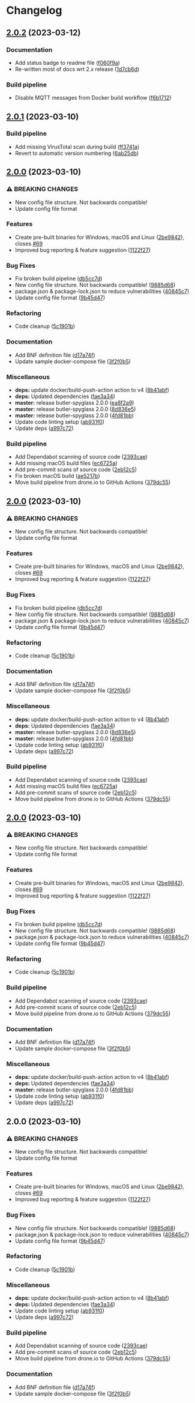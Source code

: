 # Changelog

## [2.0.2](https://github.com/ptarmiganlabs/butler-spyglass/compare/butler-spyglass-v2.0.1...butler-spyglass-v2.0.2) (2023-03-12)


### Documentation

* Add status badge to readme file ([f060f9a](https://github.com/ptarmiganlabs/butler-spyglass/commit/f060f9a4a71a8e6be4eec67fcaef9c8b39ea1337))
* Re-written most of docs wrt 2.x release ([1d7cb6d](https://github.com/ptarmiganlabs/butler-spyglass/commit/1d7cb6d353c6fc8ebc7a47d05c0e63080a094ef3))


### Build pipeline

* Disable MQTT messages from Docker build workflow ([f6b1712](https://github.com/ptarmiganlabs/butler-spyglass/commit/f6b17123b08e1566c20c2149add37fa2fe4954a8))

## [2.0.1](https://github.com/ptarmiganlabs/butler-spyglass/compare/butler-spyglass-v2.0.0...butler-spyglass-v2.0.1) (2023-03-10)


### Build pipeline

* Add missing VirusTotal scan during build ([ff3741a](https://github.com/ptarmiganlabs/butler-spyglass/commit/ff3741aea7a55e0182e7db822b069d19a77fb74d))
* Revert to automatic version numbering ([6ab25db](https://github.com/ptarmiganlabs/butler-spyglass/commit/6ab25db8304022cebd728987f29fae6e96d27507))

## [2.0.0](https://github.com/ptarmiganlabs/butler-spyglass/compare/butler-spyglass-v2.0.0...butler-spyglass-v2.0.0) (2023-03-10)


### ⚠ BREAKING CHANGES

* New config file structure. Not backwards compatible!
* Update config file format

### Features

* Create pre-built binaries for Windows, macOS and Linux ([2be9842](https://github.com/ptarmiganlabs/butler-spyglass/commit/2be9842aa160a5f68c988e316d91bfc26bbc8f1b)), closes [#69](https://github.com/ptarmiganlabs/butler-spyglass/issues/69)
* Improved bug reporting & feature suggestion ([1122f27](https://github.com/ptarmiganlabs/butler-spyglass/commit/1122f27084e4504e23a8f512ce87db0fa977dd8c))


### Bug Fixes

* Fix broken build pipeline ([db5cc7d](https://github.com/ptarmiganlabs/butler-spyglass/commit/db5cc7d17a8ca62a2a1693a6be2384ab16e3a122))
* New config file structure. Not backwards compatible! ([9885d68](https://github.com/ptarmiganlabs/butler-spyglass/commit/9885d68e19eb027bc74976e93e0cd22cdf22eabe))
* package.json & package-lock.json to reduce vulnerabilities ([40845c7](https://github.com/ptarmiganlabs/butler-spyglass/commit/40845c7881813c7c69d8425564b1e8041a5c6d6b))
* Update config file format ([9b45d47](https://github.com/ptarmiganlabs/butler-spyglass/commit/9b45d47b53ef54f4e20738d5075bad7aeee872ae))


### Refactoring

* Code cleanup ([5c1901b](https://github.com/ptarmiganlabs/butler-spyglass/commit/5c1901b9e20fd0312adef0cd66d76f74f7d439ad))


### Documentation

* Add BNF definition file ([d17a74f](https://github.com/ptarmiganlabs/butler-spyglass/commit/d17a74fae155b4a00cc721879df1b5288591b358))
* Update sample docker-compose file ([3f2f0b5](https://github.com/ptarmiganlabs/butler-spyglass/commit/3f2f0b57ada55bcd7f069a444cccb4efea935cec))


### Miscellaneous

* **deps:** update docker/build-push-action action to v4 ([8b41abf](https://github.com/ptarmiganlabs/butler-spyglass/commit/8b41abf113ff365bea3f7f83677596806737f538))
* **deps:** Updated dependencies ([fae3a34](https://github.com/ptarmiganlabs/butler-spyglass/commit/fae3a34b4010edace7d20eddaaca3d26f76316c0))
* **master:** release butler-spyglass 2.0.0 ([ea8f2a9](https://github.com/ptarmiganlabs/butler-spyglass/commit/ea8f2a9af2ef68751ffb63acc65bc7f76e34ad97))
* **master:** release butler-spyglass 2.0.0 ([8d836e5](https://github.com/ptarmiganlabs/butler-spyglass/commit/8d836e59967ad582900709544106d64cb3e702b6))
* **master:** release butler-spyglass 2.0.0 ([4fd81bb](https://github.com/ptarmiganlabs/butler-spyglass/commit/4fd81bbe837ba1c9c0ebff6c52e2b922c149838d))
* Update code linting setup ([ab931f0](https://github.com/ptarmiganlabs/butler-spyglass/commit/ab931f0d96cfef8b4edd2ec59f556afae4ced15e))
* Update deps ([a997c72](https://github.com/ptarmiganlabs/butler-spyglass/commit/a997c7258ebb349de7723fd56c653ded4d78126f))


### Build pipeline

* Add Dependabot scanning of source code ([2393cae](https://github.com/ptarmiganlabs/butler-spyglass/commit/2393caeec39df6983ab22d4dad3f4b566691091c))
* Add missing macOS build files ([ec6725a](https://github.com/ptarmiganlabs/butler-spyglass/commit/ec6725aa76270b32ecae06b74c7eb250f7b970d3))
* Add pre-commit scans of source code ([2eb12c5](https://github.com/ptarmiganlabs/butler-spyglass/commit/2eb12c536d9b27710be1d7634137965290a1697c))
* Fix broken macOS build ([ae5217b](https://github.com/ptarmiganlabs/butler-spyglass/commit/ae5217b95d6881eafbd4aa4c7faf4bc6da990557))
* Move build pipeline from drone.io to GitHub Actions ([379dc55](https://github.com/ptarmiganlabs/butler-spyglass/commit/379dc55fa2c464c666db29a03d52f6bcb9f45891))

## [2.0.0](https://github.com/ptarmiganlabs/butler-spyglass/compare/butler-spyglass-v2.0.0...butler-spyglass-v2.0.0) (2023-03-10)


### ⚠ BREAKING CHANGES

* New config file structure. Not backwards compatible!
* Update config file format

### Features

* Create pre-built binaries for Windows, macOS and Linux ([2be9842](https://github.com/ptarmiganlabs/butler-spyglass/commit/2be9842aa160a5f68c988e316d91bfc26bbc8f1b)), closes [#69](https://github.com/ptarmiganlabs/butler-spyglass/issues/69)
* Improved bug reporting & feature suggestion ([1122f27](https://github.com/ptarmiganlabs/butler-spyglass/commit/1122f27084e4504e23a8f512ce87db0fa977dd8c))


### Bug Fixes

* Fix broken build pipeline ([db5cc7d](https://github.com/ptarmiganlabs/butler-spyglass/commit/db5cc7d17a8ca62a2a1693a6be2384ab16e3a122))
* New config file structure. Not backwards compatible! ([9885d68](https://github.com/ptarmiganlabs/butler-spyglass/commit/9885d68e19eb027bc74976e93e0cd22cdf22eabe))
* package.json & package-lock.json to reduce vulnerabilities ([40845c7](https://github.com/ptarmiganlabs/butler-spyglass/commit/40845c7881813c7c69d8425564b1e8041a5c6d6b))
* Update config file format ([9b45d47](https://github.com/ptarmiganlabs/butler-spyglass/commit/9b45d47b53ef54f4e20738d5075bad7aeee872ae))


### Refactoring

* Code cleanup ([5c1901b](https://github.com/ptarmiganlabs/butler-spyglass/commit/5c1901b9e20fd0312adef0cd66d76f74f7d439ad))


### Documentation

* Add BNF definition file ([d17a74f](https://github.com/ptarmiganlabs/butler-spyglass/commit/d17a74fae155b4a00cc721879df1b5288591b358))
* Update sample docker-compose file ([3f2f0b5](https://github.com/ptarmiganlabs/butler-spyglass/commit/3f2f0b57ada55bcd7f069a444cccb4efea935cec))


### Miscellaneous

* **deps:** update docker/build-push-action action to v4 ([8b41abf](https://github.com/ptarmiganlabs/butler-spyglass/commit/8b41abf113ff365bea3f7f83677596806737f538))
* **deps:** Updated dependencies ([fae3a34](https://github.com/ptarmiganlabs/butler-spyglass/commit/fae3a34b4010edace7d20eddaaca3d26f76316c0))
* **master:** release butler-spyglass 2.0.0 ([8d836e5](https://github.com/ptarmiganlabs/butler-spyglass/commit/8d836e59967ad582900709544106d64cb3e702b6))
* **master:** release butler-spyglass 2.0.0 ([4fd81bb](https://github.com/ptarmiganlabs/butler-spyglass/commit/4fd81bbe837ba1c9c0ebff6c52e2b922c149838d))
* Update code linting setup ([ab931f0](https://github.com/ptarmiganlabs/butler-spyglass/commit/ab931f0d96cfef8b4edd2ec59f556afae4ced15e))
* Update deps ([a997c72](https://github.com/ptarmiganlabs/butler-spyglass/commit/a997c7258ebb349de7723fd56c653ded4d78126f))


### Build pipeline

* Add Dependabot scanning of source code ([2393cae](https://github.com/ptarmiganlabs/butler-spyglass/commit/2393caeec39df6983ab22d4dad3f4b566691091c))
* Add missing macOS build files ([ec6725a](https://github.com/ptarmiganlabs/butler-spyglass/commit/ec6725aa76270b32ecae06b74c7eb250f7b970d3))
* Add pre-commit scans of source code ([2eb12c5](https://github.com/ptarmiganlabs/butler-spyglass/commit/2eb12c536d9b27710be1d7634137965290a1697c))
* Move build pipeline from drone.io to GitHub Actions ([379dc55](https://github.com/ptarmiganlabs/butler-spyglass/commit/379dc55fa2c464c666db29a03d52f6bcb9f45891))

## [2.0.0](https://github.com/ptarmiganlabs/butler-spyglass/compare/butler-spyglass-v2.0.0...butler-spyglass-v2.0.0) (2023-03-10)


### ⚠ BREAKING CHANGES

* New config file structure. Not backwards compatible!
* Update config file format

### Features

* Create pre-built binaries for Windows, macOS and Linux ([2be9842](https://github.com/ptarmiganlabs/butler-spyglass/commit/2be9842aa160a5f68c988e316d91bfc26bbc8f1b)), closes [#69](https://github.com/ptarmiganlabs/butler-spyglass/issues/69)
* Improved bug reporting & feature suggestion ([1122f27](https://github.com/ptarmiganlabs/butler-spyglass/commit/1122f27084e4504e23a8f512ce87db0fa977dd8c))


### Bug Fixes

* Fix broken build pipeline ([db5cc7d](https://github.com/ptarmiganlabs/butler-spyglass/commit/db5cc7d17a8ca62a2a1693a6be2384ab16e3a122))
* New config file structure. Not backwards compatible! ([9885d68](https://github.com/ptarmiganlabs/butler-spyglass/commit/9885d68e19eb027bc74976e93e0cd22cdf22eabe))
* package.json & package-lock.json to reduce vulnerabilities ([40845c7](https://github.com/ptarmiganlabs/butler-spyglass/commit/40845c7881813c7c69d8425564b1e8041a5c6d6b))
* Update config file format ([9b45d47](https://github.com/ptarmiganlabs/butler-spyglass/commit/9b45d47b53ef54f4e20738d5075bad7aeee872ae))


### Refactoring

* Code cleanup ([5c1901b](https://github.com/ptarmiganlabs/butler-spyglass/commit/5c1901b9e20fd0312adef0cd66d76f74f7d439ad))


### Build pipeline

* Add Dependabot scanning of source code ([2393cae](https://github.com/ptarmiganlabs/butler-spyglass/commit/2393caeec39df6983ab22d4dad3f4b566691091c))
* Add pre-commit scans of source code ([2eb12c5](https://github.com/ptarmiganlabs/butler-spyglass/commit/2eb12c536d9b27710be1d7634137965290a1697c))
* Move build pipeline from drone.io to GitHub Actions ([379dc55](https://github.com/ptarmiganlabs/butler-spyglass/commit/379dc55fa2c464c666db29a03d52f6bcb9f45891))


### Documentation

* Add BNF definition file ([d17a74f](https://github.com/ptarmiganlabs/butler-spyglass/commit/d17a74fae155b4a00cc721879df1b5288591b358))
* Update sample docker-compose file ([3f2f0b5](https://github.com/ptarmiganlabs/butler-spyglass/commit/3f2f0b57ada55bcd7f069a444cccb4efea935cec))


### Miscellaneous

* **deps:** update docker/build-push-action action to v4 ([8b41abf](https://github.com/ptarmiganlabs/butler-spyglass/commit/8b41abf113ff365bea3f7f83677596806737f538))
* **deps:** Updated dependencies ([fae3a34](https://github.com/ptarmiganlabs/butler-spyglass/commit/fae3a34b4010edace7d20eddaaca3d26f76316c0))
* **master:** release butler-spyglass 2.0.0 ([4fd81bb](https://github.com/ptarmiganlabs/butler-spyglass/commit/4fd81bbe837ba1c9c0ebff6c52e2b922c149838d))
* Update code linting setup ([ab931f0](https://github.com/ptarmiganlabs/butler-spyglass/commit/ab931f0d96cfef8b4edd2ec59f556afae4ced15e))
* Update deps ([a997c72](https://github.com/ptarmiganlabs/butler-spyglass/commit/a997c7258ebb349de7723fd56c653ded4d78126f))

## 2.0.0 (2023-03-10)


### ⚠ BREAKING CHANGES

* New config file structure. Not backwards compatible!
* Update config file format

### Features

* Create pre-built binaries for Windows, macOS and Linux ([2be9842](https://github.com/ptarmiganlabs/butler-spyglass/commit/2be9842aa160a5f68c988e316d91bfc26bbc8f1b)), closes [#69](https://github.com/ptarmiganlabs/butler-spyglass/issues/69)
* Improved bug reporting & feature suggestion ([1122f27](https://github.com/ptarmiganlabs/butler-spyglass/commit/1122f27084e4504e23a8f512ce87db0fa977dd8c))


### Bug Fixes

* New config file structure. Not backwards compatible! ([9885d68](https://github.com/ptarmiganlabs/butler-spyglass/commit/9885d68e19eb027bc74976e93e0cd22cdf22eabe))
* package.json & package-lock.json to reduce vulnerabilities ([40845c7](https://github.com/ptarmiganlabs/butler-spyglass/commit/40845c7881813c7c69d8425564b1e8041a5c6d6b))
* Update config file format ([9b45d47](https://github.com/ptarmiganlabs/butler-spyglass/commit/9b45d47b53ef54f4e20738d5075bad7aeee872ae))


### Refactoring

* Code cleanup ([5c1901b](https://github.com/ptarmiganlabs/butler-spyglass/commit/5c1901b9e20fd0312adef0cd66d76f74f7d439ad))


### Miscellaneous

* **deps:** update docker/build-push-action action to v4 ([8b41abf](https://github.com/ptarmiganlabs/butler-spyglass/commit/8b41abf113ff365bea3f7f83677596806737f538))
* **deps:** Updated dependencies ([fae3a34](https://github.com/ptarmiganlabs/butler-spyglass/commit/fae3a34b4010edace7d20eddaaca3d26f76316c0))
* Update code linting setup ([ab931f0](https://github.com/ptarmiganlabs/butler-spyglass/commit/ab931f0d96cfef8b4edd2ec59f556afae4ced15e))
* Update deps ([a997c72](https://github.com/ptarmiganlabs/butler-spyglass/commit/a997c7258ebb349de7723fd56c653ded4d78126f))


### Build pipeline

* Add Dependabot scanning of source code ([2393cae](https://github.com/ptarmiganlabs/butler-spyglass/commit/2393caeec39df6983ab22d4dad3f4b566691091c))
* Add pre-commit scans of source code ([2eb12c5](https://github.com/ptarmiganlabs/butler-spyglass/commit/2eb12c536d9b27710be1d7634137965290a1697c))
* Move build pipeline from drone.io to GitHub Actions ([379dc55](https://github.com/ptarmiganlabs/butler-spyglass/commit/379dc55fa2c464c666db29a03d52f6bcb9f45891))


### Documentation

* Add BNF definition file ([d17a74f](https://github.com/ptarmiganlabs/butler-spyglass/commit/d17a74fae155b4a00cc721879df1b5288591b358))
* Update sample docker-compose file ([3f2f0b5](https://github.com/ptarmiganlabs/butler-spyglass/commit/3f2f0b57ada55bcd7f069a444cccb4efea935cec))
